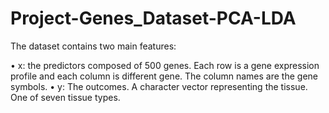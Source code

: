 # Project-Genes_Dataset-PCA-LDA

 The dataset contains two main features: 

• x: the predictors composed of 500 genes. Each row is a gene expression profile and each column is different gene. The column names are the gene symbols. 
• y: The outcomes. A character vector representing the tissue. One of seven tissue types.
